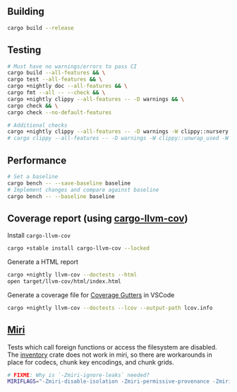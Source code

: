 ## Building
```bash
cargo build --release
```

## Testing
```bash
# Must have no warnings/errors to pass CI
cargo build --all-features && \
cargo test --all-features && \
cargo +nightly doc --all-features && \
cargo fmt --all -- --check && \
cargo +nightly clippy --all-features -- -D warnings && \
cargo check && \
cargo check --no-default-features
```

```bash
# Additional checks
cargo +nightly clippy --all-features -- -D warnings -W clippy::nursery -A clippy::significant_drop_tightening -A clippy::significant_drop_in_scrutinee
# cargo clippy --all-features -- -D warnings -W clippy::unwrap_used -W clippy::expect_used
```

## Performance
```bash
# Set a baseline
cargo bench -- --save-baseline baseline
# Implement changes and compare against baseline
cargo bench -- --baseline baseline
```

## Coverage report (using [cargo-llvm-cov](https://crates.io/crates/cargo-llvm-cov))

Install `cargo-llvm-cov`
```bash
cargo +stable install cargo-llvm-cov --locked
```

Generate a HTML report
```bash
cargo +nightly llvm-cov --doctests --html
open target/llvm-cov/html/index.html
```

Generate a coverage file for [Coverage Gutters](https://marketplace.visualstudio.com/items?itemName=ryanluker.vscode-coverage-gutters) in VSCode
```bash
cargo +nightly llvm-cov --doctests --lcov --output-path lcov.info
```

## [Miri](https://github.com/rust-lang/miri)
Tests which call foreign functions or access the filesystem are disabled.
The [inventory](https://crates.io/crates/inventory) crate does not work in miri, so there are workarounds in place for codecs, chunk key encodings, and chunk grids.
```bash
# FIXME: Why is `-Zmiri-ignore-leaks` needed?
MIRIFLAGS="-Zmiri-disable-isolation -Zmiri-permissive-provenance -Zmiri-ignore-leaks" cargo +nightly miri test --all-features
```
